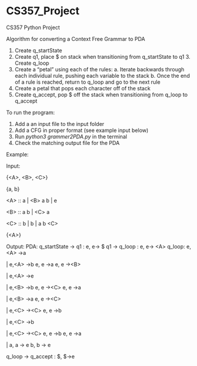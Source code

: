 # CS357_Project

CS357 Python Project

Algorithm for converting a Context Free Grammar to PDA
1. Create q_startState
2. Create q1, place $ on stack when transitioning from q_startState to q1 3. Create q_loop
4. Create a “petal” using each of the rules:
a. Iterate backwards through each individual rule, pushing each variable to the stack
b. Once the end of a rule is reached, return to q_loop and go to the next rule
5. Create a petal that pops each character off of the stack
6. Create q_accept, pop $ off the stack when transitioning from q_loop to q_accept

To run the program:
1. Add a an input file to the input folder
2. Add a CFG in proper format (see example input below)
3. Run *python3 grammer2PDA.py* in the terminal
4. Check the matching output file for the PDA

Example:

Input:

{\<A>, \<B>, \<C>}
  
{a, b}

\<A> :: a | \<B> a b | e 
  
\<B> :: a <C> b | \<C> a 
  
\<C> :: b <C> | b | a b \<C> 
  
{\<A>}
  

Output:
PDA:
q_startState -> q1 : e, e-> $ q1 -> q_loop : e, e-> \<A> q_loop:
e,\<A> ->a
  
|
e,\<A> ->b
e, e ->a
e, e ->\<B>
  
|
e,\<A> ->e
  
|
e,\<B> ->b
e, e ->\<C>
e, e ->a
  
|
e,\<B> ->a
e, e ->\<C>
  
|
e,\<C> ->\<C>
e, e ->b
  
|
e,\<C> ->b
  
|
e,\<C> ->\<C>
e, e ->b
e, e ->a
  
|
a, a -> e
b, b -> e

q_loop -> q_accept : $, $->e

